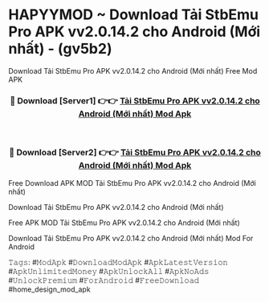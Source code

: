 # HAPYYMOD ~ Download Tải StbEmu Pro APK vv2.0.14.2 cho Android (Mới nhất) - (gv5b2)
Download Tải StbEmu Pro APK vv2.0.14.2 cho Android (Mới nhất) Free Mod APK

<div align="center">
<h3>🔴 Download [Server1] 👉👉 <a href="https://apk-comot.site?title=Tải_StbEmu_Pro_APK_vv2.0.14.2_cho_Android_(Mới_nhất)">Tải StbEmu Pro APK vv2.0.14.2 cho Android (Mới nhất) Mod Apk</a></h3><br>

<h3>🔴 Download [Server2] 👉👉 <a href="https://apk-comot.site?title=Tải_StbEmu_Pro_APK_vv2.0.14.2_cho_Android_(Mới_nhất)">Tải StbEmu Pro APK vv2.0.14.2 cho Android (Mới nhất) Mod Apk</a></h3>
</div>


Free Download APK MOD Tải StbEmu Pro APK vv2.0.14.2 cho Android (Mới nhất)

Download Tải StbEmu Pro APK vv2.0.14.2 cho Android (Mới nhất) 

Free APK MOD Tải StbEmu Pro APK vv2.0.14.2 cho Android (Mới nhất) 

Download Tải StbEmu Pro APK vv2.0.14.2 cho Android (Mới nhất) Mod For Android

𝚃𝚊𝚐𝚜: #𝙼𝚘𝚍𝙰𝚙𝚔 #𝙳𝚘𝚠𝚗𝚕𝚘𝚊𝚍𝙼𝚘𝚍𝙰𝚙𝚔 #𝙰𝚙𝚔𝙻𝚊𝚝𝚎𝚜𝚝𝚅𝚎𝚛𝚜𝚒𝚘𝚗 #𝙰𝚙𝚔𝚄𝚗𝚕𝚒𝚖𝚒𝚝𝚎𝚍𝙼𝚘𝚗𝚎𝚢 #𝙰𝚙𝚔𝚄𝚗𝚕𝚘𝚌𝚔𝙰𝚕𝚕 #𝙰𝚙𝚔𝙽𝚘𝙰𝚍𝚜 #𝚄𝚗𝚕𝚘𝚌𝚔𝙿𝚛𝚎𝚖𝚒𝚞𝚖 #𝙵𝚘𝚛𝙰𝚗𝚍𝚛𝚘𝚒𝚍 #𝙵𝚛𝚎𝚎𝙳𝚘𝚠𝚗𝚕𝚘𝚊𝚍 #home_design_mod_apk